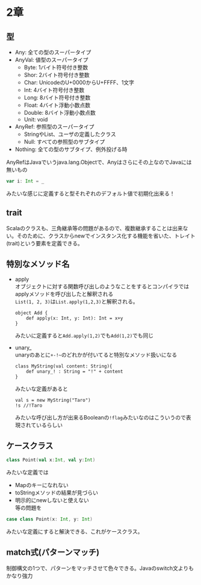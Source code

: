 # 2章

## 型
* Any: 全ての型のスーパータイプ
* AnyVal: 値型のスーパータイプ
  * Byte: 1バイト符号付き整数
  * Shor: 2バイト符号付き整数
  * Char: UnicodeのU+0000からU+FFFF、1文字
  * Int: 4バイト符号付き整数
  * Long: 8バイト符号付き整数
  * Float: 4バイト浮動小数点数
  * Double: 8バイト浮動小数点数
  * Unit: void
* AnyRef: 参照型のスーパータイプ
  * StringやList、ユーザの定義したクラス
  * Null: すべての参照型のサブタイプ
* Nothing: 全ての型のサブタイプ、例外投げる時

AnyRefはJavaでいうjava.lang.Objectで、Anyはさらにその上なのでJavaには無いもの
```scala
var i: Int = _
```
みたいな感じに定義すると型それぞれのデフォルト値で初期化出来る！

## trait
Scalaのクラスも、三角継承等の問題があるので、複数継承することは出来ない。そのために、クラスからnewでインスタンス化する機能を省いた、トレイト(trait)という要素を定義できる。  

## 特別なメソッド名
* apply  
    オブジェクトに対する関数呼び出しのようなことをするとコンパイラではapplyメソッドを呼び出したと解釈される  
    `List(1, 2, 3)`は`List.apply(1,2,3)`と解釈される。  
    ```
    object Add {
        def apply(x: Int, y: Int): Int = x+y
    }
    ```
    みたいに定義すると`Add.apply(1,2)`でも`Add(1,2)`でも同じ
    
* unary_  
    unaryのあとに`+-!~`のどれかが付いてると特別なメソッド扱いになる
    ```
    class MyString(val content: String){
        def unary_! : String = "!" + content
    }
    ```
    みたいな定義があると
    ```
    val s = new MyString("Taro")
    !s //!Taro
    ```
    みたいな呼び出し方が出来るBooleanの`!flag`みたいなのはこういうので表現されているらしい

## ケースクラス
```scala
class Point(val x:Int, val y:Int)
```
みたいな定義では   
* Mapのキーになれない
* toStringメソッドの結果が見づらい
* 明示的にnewしないと使えない  
等の問題を
```scala
case class Point(x: Int, y: Int)
```
みたいな定義にすると解決できる、これがケースクラス。

## match式(パターンマッチ)
制御構文の1つで、パターンをマッチさせて色々できる。Javaのswitch文よりもかなり強力
